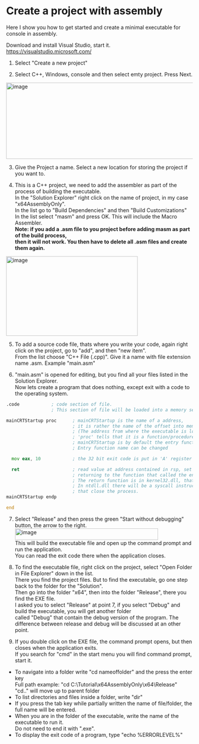 # Create a project with assembly
Here I show you how to get started and create a minimal executable for console in assembly.<br>

Download and install Visual Studio, start it. <br>
https://visualstudio.microsoft.com/

1. Select "Create a new project"

2. Select C++, Windows, console and then select emty project. Press Next.
<img width="563" height="206" alt="image" src="https://github.com/user-attachments/assets/9abd9e15-11b9-4677-8f1e-fd9291b00d13" />

3. Give the Project a name. Select a new location for storing the project if you want to.

4. This is a C++ project, we need to add the assembler as part of the process of building the executable.<br>
   In the "Solution Explorer" right click on the name of project, in my case "x64AssemblyOnly". <br>
   In the list go to "Build Dependencies" and then "Build Customizations" <br>
   In the list select "masm" and press OK. This will include the Macro Assembler. <br>
   **Note: if you add a .asm file to you project before adding masm as part of the build process, <br>
   then it will not work. You then have to delete all .asm files and create them again.** <br>
<img width="355" height="215" alt="image" src="https://github.com/user-attachments/assets/7197b0a9-e3ca-444a-99aa-c8a76be961e2" />


5. To add a source code file, thats where you write your code, again right click on the project, go to "add", and then "new item". <br>
  From the list choose "C++ File (.cpp)". Give it a name with file extension name .asm. Example "main.asm"

6. "main.asm" is opened for editing, but you find all your files listed in the Solution Explorer. <br>
   Now lets create a program that does nothing, except exit with a code to the operating system.

```asm
.code            ; code section of file.
                 ; This section of file will be loaded into a memory segment with read and execute permissions.

mainCRTStartup proc      ; mainCRTStartup is the name of a address,
                         ; it is rather the name of the offset into memory from where the executable is loaded.
                         ; (The address from where the executable is loaded is semi random, but can be fixed)
                         ; 'proc' tells that it is a function/procedure, and this name is a global symbol...
                         ; mainCRTStartup is by default the entry function name in C++ console projects.
                         ; Entry function name can be changed

  mov eax, 10            ; the 32 bit exit code is put in 'A' register

  ret                    ; read value at address contained in rsp, set instruction pointer to what was read,
                         ; returning to the function that called the entry point of your program, mainCRTStartup.
                         ; The return function is in kernel32.dll, that function in turn calls a function in ntdll.dll
                         ; In ntdll.dll there will be a syscall instruction that hands control over to the kernel,
                         ; that close the process.
mainCRTStartup endp

end
```

7. Select "Release" and then press the green "Start without debugging" button, the arrow to the right. <br>
<img width="386" height="31" alt="image" src="https://github.com/user-attachments/assets/c52b89f8-a4a0-4351-8b18-1d9312c0e0fb" /> <br>
This will build the executable file and open up the command prompt and run the application. <br>
You can read the exit code there when the application closes.

9. To find the executable file, right click on the project, select "Open Folder in File Explorer" down in the list. <br>
  There you find the project files. But to find the executable, go one step back to the folder for the "Solution". <br>
  Then go into the folder "x64", then into the folder "Release", there you find the EXE file. <br>
  I asked you to select "Release" at point 7, if you select "Debug" and build the executable, you will get another folder <br>
  called "Debug" that contain the debug version of the program. The difference between release and debug will be discussed at an other point.

10. If you double click on the EXE file, the command prompt opens, but then closes when the application exits. <br>
   If you search for "cmd" in the start menu you will find command prompt, start it. <br>
   - To navigate into a folder write "cd nameoffolder" and the press the enter key <br>
   Full path example: "cd C:\Tutorial\x64AssemblyOnly\x64\Release" <br>
   "cd.." will move up to parent folder
   - To list directories and files inside a folder, write "dir"
   - If you press the tab key while partially written the name of file/folder, the full name will be entered.
   - When you are in the folder of the executable, write the name of the executable to run it. <br>
     Do not need to end it with ".exe". <br>
   - To display the exit code of a program, type "echo %ERRORLEVEL%"
